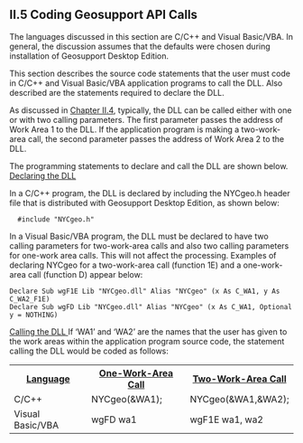 <h2> II.5 Coding Geosupport API Calls </h2>  

The languages discussed in this section are C/C++ and Visual Basic/VBA. In general, the
discussion assumes that the defaults were chosen during installation of Geosupport Desktop
Edition.  

This section describes the source code statements that the user must code in C/C++ and Visual
Basic/VBA application programs to call the DLL. Also described are the statements required to
declare the DLL.  

As discussed in [Chapter II.4](../section04/), typically, the DLL can be called either with one or with two calling
parameters. The first parameter passes the address of Work Area 1 to the DLL. If the
application program is making a two-work-area call, the second parameter passes the address of
Work Area 2 to the DLL.  

The programming statements to declare and call the DLL are shown below.  
<u>Declaring the DLL </u>  

In a C/C++ program, the DLL is declared by including the <span class="customPre"> NYCgeo.h </span> header file that is distributed with Geosupport Desktop Edition, as shown below:  

      #include "NYCgeo.h"  

In a Visual Basic/VBA program, the DLL must be declared to have two calling parameters for
two-work-area calls and also two calling parameters for one-work area calls. This will not affect
the processing. Examples of declaring NYCgeo for a two-work-area call (function 1E) and a
one-work-area call (function D) appear below:

    Declare Sub wgF1E Lib "NYCgeo.dll" Alias "NYCgeo" (x As C_WA1, y As C_WA2_F1E)  
    Declare Sub wgFD Lib "NYCgeo.dll" Alias "NYCgeo" (x As C_WA1, Optional y = NOTHING)  

<u>Calling the DLL </u>
If ‘WA1’ and ‘WA2’ are the names that the user has given to the work areas within the application program source code, the statement calling the DLL would be coded as follows:

<table class= "borderlessTable">
  <tr>
   <th><u>Language</u> </th>
   <th><u> One-Work-Area Call</u> </th>
   <th><u>Two-Work-Area Call</u></th>
  </tr>
  <tr>
    <td> C/C++ </td>
    <td><span class="customPre">NYCgeo(&WA1);</span></td>
    <td><span class="customPre">NYCgeo(&WA1,&WA2);<span></td>
  </tr>
  <tr>
    <td>Visual Basic/VBA</td>
    <td><span class="customPre">wgFD wa1</span></td>
    <td><span class="customPre">wgF1E wa1, wa2</span></td>
  </tr>
</table>  

